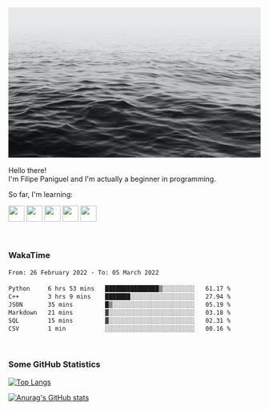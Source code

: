<img height="300" width="900" src="header_lipepaniguel.jpg">

Hello there!  
I'm Filipe Paniguel and I'm actually a beginner in programming.

So far, I'm learning:

<img height="32" width="32" src="https://cdn.jsdelivr.net/gh/devicons/devicon/icons/python/python-original.svg"/> <img height="32" width="32" src="https://cdn.jsdelivr.net/gh/devicons/devicon/icons/cplusplus/cplusplus-original.svg" /> <img height="32" width="32" src="https://cdn.jsdelivr.net/gh/devicons/devicon/icons/qt/qt-original.svg" /> <img height="32" width="32" src="https://cdn.jsdelivr.net/gh/devicons/devicon/icons/html5/html5-original.svg"/> <img height="32" width="32" src="https://cdn.jsdelivr.net/gh/devicons/devicon/icons/css3/css3-original.svg" />

<br>

### WakaTime

<!--START_SECTION:waka-->

```text
From: 26 February 2022 - To: 05 March 2022

Python     6 hrs 53 mins   ███████████████▒░░░░░░░░░   61.17 %
C++        3 hrs 9 mins    ███████░░░░░░░░░░░░░░░░░░   27.94 %
JSON       35 mins         █▒░░░░░░░░░░░░░░░░░░░░░░░   05.19 %
Markdown   21 mins         ▓░░░░░░░░░░░░░░░░░░░░░░░░   03.18 %
SQL        15 mins         ▓░░░░░░░░░░░░░░░░░░░░░░░░   02.31 %
CSV        1 min           ░░░░░░░░░░░░░░░░░░░░░░░░░   00.16 %
```

<!--END_SECTION:waka-->

<br>

### Some GitHub Statistics

[![Top Langs](https://github-readme-stats.vercel.app/api/top-langs/?username=lipepaniguel&layout=compact&theme=github_dark)](https://github.com/anuraghazra/github-readme-stats)

[![Anurag's GitHub stats](https://github-readme-stats.vercel.app/api?username=lipepaniguel&theme=github_dark)](https://github.com/anuraghazra/github-readme-stats)

